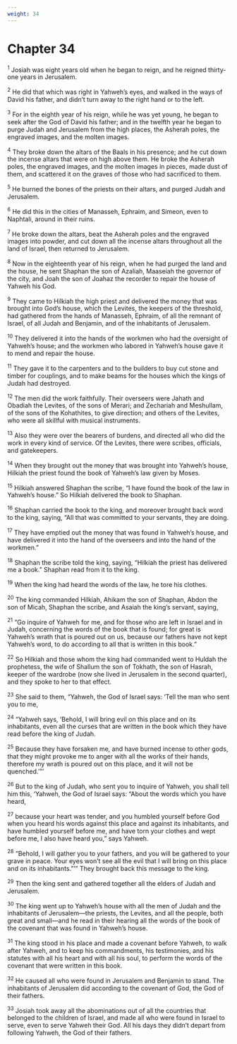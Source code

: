 ```yaml
---
weight: 34
---
```


# Chapter 34

<sup>1</sup> Josiah was eight years old when he began to reign, and he reigned thirty-one years in Jerusalem. 

<sup>2</sup> He did that which was right in Yahweh’s eyes, and walked in the ways of David his father, and didn’t turn away to the right hand or to the left. 

<sup>3</sup> For in the eighth year of his reign, while he was yet young, he began to seek after the God of David his father; and in the twelfth year he began to purge Judah and Jerusalem from the high places, the Asherah poles, the engraved images, and the molten images. 

<sup>4</sup> They broke down the altars of the Baals in his presence; and he cut down the incense altars that were on high above them. He broke the Asherah poles, the engraved images, and the molten images in pieces, made dust of them, and scattered it on the graves of those who had sacrificed to them. 

<sup>5</sup> He burned the bones of the priests on their altars, and purged Judah and Jerusalem. 

<sup>6</sup> He did this in the cities of Manasseh, Ephraim, and Simeon, even to Naphtali, around in their ruins. 

<sup>7</sup> He broke down the altars, beat the Asherah poles and the engraved images into powder, and cut down all the incense altars throughout all the land of Israel, then returned to Jerusalem. 

<sup>8</sup> Now in the eighteenth year of his reign, when he had purged the land and the house, he sent Shaphan the son of Azaliah, Maaseiah the governor of the city, and Joah the son of Joahaz the recorder to repair the house of Yahweh his God. 

<sup>9</sup> They came to Hilkiah the high priest and delivered the money that was brought into God’s house, which the Levites, the keepers of the threshold, had gathered from the hands of Manasseh, Ephraim, of all the remnant of Israel, of all Judah and Benjamin, and of the inhabitants of Jerusalem. 

<sup>10</sup> They delivered it into the hands of the workmen who had the oversight of Yahweh’s house; and the workmen who labored in Yahweh’s house gave it to mend and repair the house. 

<sup>11</sup> They gave it to the carpenters and to the builders to buy cut stone and timber for couplings, and to make beams for the houses which the kings of Judah had destroyed. 

<sup>12</sup> The men did the work faithfully. Their overseers were Jahath and Obadiah the Levites, of the sons of Merari; and Zechariah and Meshullam, of the sons of the Kohathites, to give direction; and others of the Levites, who were all skillful with musical instruments. 

<sup>13</sup> Also they were over the bearers of burdens, and directed all who did the work in every kind of service. Of the Levites, there were scribes, officials, and gatekeepers. 

<sup>14</sup> When they brought out the money that was brought into Yahweh’s house, Hilkiah the priest found the book of Yahweh’s law given by Moses. 

<sup>15</sup> Hilkiah answered Shaphan the scribe, “I have found the book of the law in Yahweh’s house.” So Hilkiah delivered the book to Shaphan. 

<sup>16</sup> Shaphan carried the book to the king, and moreover brought back word to the king, saying, “All that was committed to your servants, they are doing. 

<sup>17</sup> They have emptied out the money that was found in Yahweh’s house, and have delivered it into the hand of the overseers and into the hand of the workmen.” 

<sup>18</sup> Shaphan the scribe told the king, saying, “Hilkiah the priest has delivered me a book.” Shaphan read from it to the king. 

<sup>19</sup> When the king had heard the words of the law, he tore his clothes. 

<sup>20</sup> The king commanded Hilkiah, Ahikam the son of Shaphan, Abdon the son of Micah, Shaphan the scribe, and Asaiah the king’s servant, saying, 

<sup>21</sup> “Go inquire of Yahweh for me, and for those who are left in Israel and in Judah, concerning the words of the book that is found; for great is Yahweh’s wrath that is poured out on us, because our fathers have not kept Yahweh’s word, to do according to all that is written in this book.” 

<sup>22</sup> So Hilkiah and those whom the king had commanded went to Huldah the prophetess, the wife of Shallum the son of Tokhath, the son of Hasrah, keeper of the wardrobe (now she lived in Jerusalem in the second quarter), and they spoke to her to that effect. 

<sup>23</sup> She said to them, “Yahweh, the God of Israel says: ‘Tell the man who sent you to me, 

<sup>24</sup> “Yahweh says, ‘Behold, I will bring evil on this place and on its inhabitants, even all the curses that are written in the book which they have read before the king of Judah. 

<sup>25</sup> Because they have forsaken me, and have burned incense to other gods, that they might provoke me to anger with all the works of their hands, therefore my wrath is poured out on this place, and it will not be quenched.’”’ 

<sup>26</sup> But to the king of Judah, who sent you to inquire of Yahweh, you shall tell him this, ‘Yahweh, the God of Israel says: “About the words which you have heard, 

<sup>27</sup> because your heart was tender, and you humbled yourself before God when you heard his words against this place and against its inhabitants, and have humbled yourself before me, and have torn your clothes and wept before me, I also have heard you,” says Yahweh. 

<sup>28</sup> “Behold, I will gather you to your fathers, and you will be gathered to your grave in peace. Your eyes won’t see all the evil that I will bring on this place and on its inhabitants.”’” They brought back this message to the king. 

<sup>29</sup> Then the king sent and gathered together all the elders of Judah and Jerusalem. 

<sup>30</sup> The king went up to Yahweh’s house with all the men of Judah and the inhabitants of Jerusalem—the priests, the Levites, and all the people, both great and small—and he read in their hearing all the words of the book of the covenant that was found in Yahweh’s house. 

<sup>31</sup> The king stood in his place and made a covenant before Yahweh, to walk after Yahweh, and to keep his commandments, his testimonies, and his statutes with all his heart and with all his soul, to perform the words of the covenant that were written in this book. 

<sup>32</sup> He caused all who were found in Jerusalem and Benjamin to stand. The inhabitants of Jerusalem did according to the covenant of God, the God of their fathers. 

<sup>33</sup> Josiah took away all the abominations out of all the countries that belonged to the children of Israel, and made all who were found in Israel to serve, even to serve Yahweh their God. All his days they didn’t depart from following Yahweh, the God of their fathers. 


